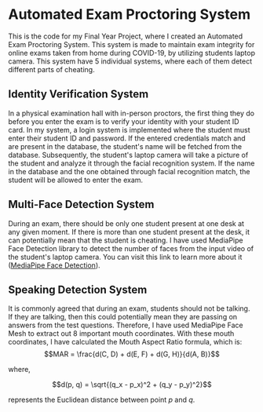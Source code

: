 # Automated Exam Proctoring System
This is the code for my Final Year Project, where I created an Automated Exam Proctoring System. This system is made to maintain exam integrity for online exams taken from home during COVID-19, by utilizing students laptop camera. This system have 5 individual systems, where each of them detect different parts of cheating.

## Identity Verification System
In a physical examination hall with in-person proctors, the first thing they do before you enter the exam is to verify your identity with your student ID card. In my system, a login system is implemented where the student must enter their student ID and password. If the entered credentials match and are present in the database, the student's name will be fetched from the database. Subsequently, the student's laptop camera will take a picture of the student and analyze it through the facial recognition system. If the name in the database and the one obtained through facial recognition match, the student will be allowed to enter the exam.

## Multi-Face Detection System
During an exam, there should be only one student present at one desk at any given moment. If there is more than one student present at the desk, it can potentially mean that the student is cheating. I have used MediaPipe Face Detection library to detect the number of faces from the input video of the student's laptop camera. You can visit this link to learn more about it ([MediaPipe Face Detection](https://github.com/google/mediapipe/blob/master/docs/solutions/face_detection.md)).

## Speaking Detection System
It is commonly agreed that during an exam, students should not be talking. If they are talking, then this could potentially mean they are passing on answers from the test questions. Therefore, I have used MediaPipe Face Mesh to extract out 8 important mouth coordinates. With these mouth coordinates, I have calculated the Mouth Aspect Ratio formula, which is:
$$MAR = \frac{d(C, D) + d(E, F) + d(G, H)}{d(A, B)}$$

where,

$$d(p, q) = \sqrt{(q_x - p_x)^2 + (q_y - p_y)^2}$$

represents the Euclidean distance between point $p$ and $q$.
